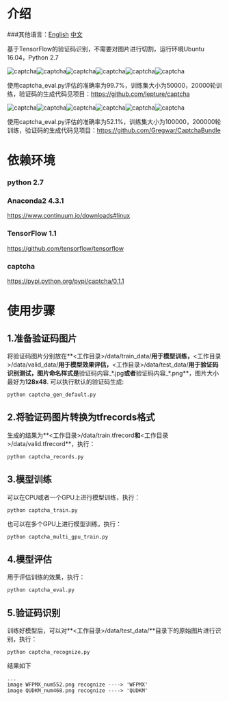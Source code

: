 介绍
====
###其他语言：[English](https://raw.githubusercontent.com/PatrickLib/captcha_recognize/master/README.md) [中文](https://raw.githubusercontent.com/PatrickLib/captcha_recognize/master/README-zhcn.md)

基于TensorFlow的验证码识别，不需要对图片进行切割，运行环境Ubuntu 16.04，Python 2.7

![captcha](https://raw.githubusercontent.com/PatrickLib/captcha_recognition/master/data/test_data/CMQVA_num717_1.png)![captcha](https://raw.githubusercontent.com/PatrickLib/captcha_recognition/master/data/test_data/CMQZJ_num908_1.png)![captcha](https://raw.githubusercontent.com/PatrickLib/captcha_recognition/master/data/test_data/CRGEU_num339_1.png)![captcha](https://raw.githubusercontent.com/PatrickLib/captcha_recognition/master/data/test_data/CZHBN_num989_1.png)![captcha](https://raw.githubusercontent.com/PatrickLib/captcha_recognition/master/data/test_data/DZPEW_num388_1.png)![captcha](https://raw.githubusercontent.com/PatrickLib/captcha_recognition/master/data/test_data/CZWED_num21_1.png)

使用captcha_eval.py评估的准确率为99.7%，训练集大小为50000，20000轮训练，验证码的生成代码见项目：https://github.com/lepture/captcha

![captcha](https://raw.githubusercontent.com/PatrickLib/captcha_recognition/master/data/test_data/1ab2s_num286.jpg)![captcha](https://raw.githubusercontent.com/PatrickLib/captcha_recognition/master/data/test_data/1ezx8_num398.jpg)![captcha](https://raw.githubusercontent.com/PatrickLib/captcha_recognition/master/data/test_data/1iv22_num346.jpg)![captcha](https://raw.githubusercontent.com/PatrickLib/captcha_recognition/master/data/test_data/1kxw2_num940.jpg)![captcha](https://raw.githubusercontent.com/PatrickLib/captcha_recognition/master/data/test_data/3mtj9_num765.jpg)![captcha](https://raw.githubusercontent.com/PatrickLib/captcha_recognition/master/data/test_data/1vuy5_num17.jpg)

使用captcha_eval.py评估的准确率为52.1%，训练集大小为100000，200000轮训练，验证码的生成代码见项目：https://github.com/Gregwar/CaptchaBundle
 
依赖环境
=======
### python 2.7
### Anaconda2 4.3.1
https://www.continuum.io/downloads#linux
### TensorFlow 1.1
https://github.com/tensorflow/tensorflow
### captcha
https://pypi.python.org/pypi/captcha/0.1.1

使用步骤
=======
## 1.准备验证码图片
将验证码图片分别放在**<工作目录>/data/train_data/**用于模型训练，**<工作目录>/data/valid_data/**用于模型效果评估，**<工作目录>/data/test_data/**用于验证码识别测试，图片命名样式是**验证码内容_\*.jpg**或者**验证码内容_\*.png**，图片大小最好为**128x48**. 可以执行默认的验证码生成:
```
python captcha_gen_default.py
```

## 2.将验证码图片转换为tfrecords格式
生成的结果为**<工作目录>/data/train.tfrecord**和**<工作目录>/data/valid.tfrecord**，执行：
```
python captcha_records.py
```

## 3.模型训练
可以在CPU或者一个GPU上进行模型训练，执行：
```
python captcha_train.py
```
也可以在多个GPU上进行模型训练，执行：
```
python captcha_multi_gpu_train.py
```

## 4.模型评估
用于评估训练的效果，执行：
```
python captcha_eval.py
```

## 5.验证码识别
训练好模型后，可以对**<工作目录>/data/test_data/**目录下的原始图片进行识别，执行：
```
python captcha_recognize.py
```
结果如下
```
...
image WFPMX_num552.png recognize ----> 'WFPMX'
image QUDKM_num468.png recognize ----> 'QUDKM'
```

